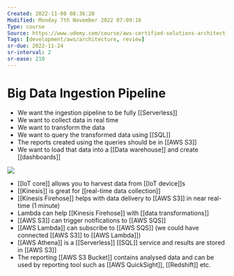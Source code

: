 ```yaml
---
Created: 2022-11-08 08:36:20
Modified: Monday 7th November 2022 07:09:16
Type: course
Source: https://www.udemy.com/course/aws-certified-solutions-architect-associate-saa-c01/?xref=E0Aed11STH4LPUQvCz0GJFABTmM=
Tags: [development/aws/architecture, review]
sr-due: 2022-11-24
sr-interval: 2
sr-ease: 210
---
```


# Big Data Ingestion Pipeline

- We want the ingestion pipeline to be fully [[Serverless]]
- We want to collect data in real time
- We want to transform the data
- We want to query the transformed data using [[SQL]]
- The reports created using the queries should be in [[AWS S3]]
- We want to load that data into a [[Data warehouse]] and create [[dashboards]]

![](2020-01-01-12-36-11.png)

- [[IoT core]] allows you to harvest data from [[IoT device]]s
- [[Kinesis]] is great for [[real-time data collection]]
- [[Kinesis Firehose]] helps with data delivery to [[AWS S3]] in near real-time (1 minute)
- Lambda can help [[Kinesis Firehose]] with [[data transformations]]
- [[AWS S3]] can trigger notifications to [[AWS SQS]]
- [[AWS Lambda]] can subscribe to [[AWS SQS]] (we could have connected [[AWS S3]] to [[AWS Lambda]])
- [[AWS Athena]] is a [[Serverless]] [[SQL]] service and results are stored in [[AWS S3]]
- The reporting [[AWS S3 Bucket]] contains analysed data and can be used by reporting tool such as [[AWS QuickSight]], [[Redshift]] etc.


